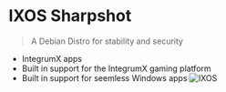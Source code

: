 # IXOS Sharpshot

> A Debian Distro for stability and security

- IntegrumX apps
- Built in support for the IntegrumX gaming platform
- Built in support for seemless Windows apps
![IXOS](https://media.discordapp.net/attachments/695168512359923792/742485427176341504/w8s0oSnrfmorwAAAABJRU5ErkJggg.png)

